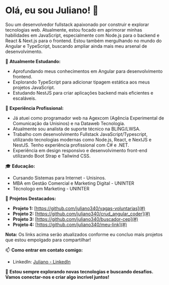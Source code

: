 # Olá, eu sou Juliano! 👋

Sou um desenvolvedor fullstack apaixonado por construir e explorar tecnologias web. Atualmente, estou focado em aprimorar minhas habilidades em JavaScript, especialmente com Node.js para o backend e React & Next.js para o frontend. Estou também mergulhando no mundo do Angular e TypeScript, buscando ampliar ainda mais meu arsenal de desenvolvimento.

🌱 **Atualmente Estudando:**
- Aprofundando meus conhecimentos em Angular para desenvolvimento frontend.
- Explorando TypeScript para adicionar tipagem estática aos meus projetos JavaScript.
- Estudando NestJS para criar aplicações backend mais eficientes e escaláveis.

💼 **Experiência Profissional:**
- Já atuei como programador web na Agexcom (Agência Experimental de Comunicação da Unisinos) e na Dataweb Tecnologia.
- Atualmente sou analista de suporte técnico na BLING/LWSA.
- Trabalho com desenvolvimento Fullstack JavaScript/Typescript, utilizando tecnologias modernas como Node.js, React, e NextJS e NestJS. Tenho experiência profissional com C# e .NET.
- Experiência em design responsivo e desenvolvimento front-end utilizando Boot Strap e Tailwind CSS.

🎓 **Educação:**
- Cursando Sistemas para Internet - Unisinos.
- MBA em Gestão Comercial e Marketing Digital - UNINTER
- Técnologo em Marketing - UNINTER

📂 **Projetos Destacados:**
- **Projeto 1:** [https://github.com/juliano340/vagas-voluntarias](#)
- **Projeto 2:** [https://github.com/juliano340/crud_angular_coder](#)
- **Projeto 3:** [https://github.com/juliano340/buscador-cep](#)
- **Projeto 4:** [https://github.com/juliano340/meu-link](#)

**Nota:** Os links acima serão atualizados conforme eu concluo mais projetos que estou empolgado para compartilhar!

📫 **Como entrar em contato comigo:**
- LinkedIn: [Juliano - LinkedIn](https://www.linkedin.com/in/juliano340/)

🚀 **Estou sempre explorando novas tecnologias e buscando desafios. Vamos conectar-nos e criar algo incrível juntos!**

